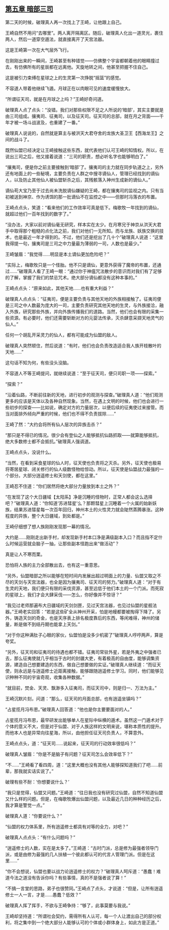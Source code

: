 ## [第五章 暗部三司](https://www.xxbiquge.com/11_11207/9203935.html)


  第二天的时候，破理真人再一次找上了王崎，让他跟上自己。

  王崎自然不用问“去哪里”。两人离开隔离区。随后，破理真人化出一道灵光，裹住两人，然后一道穿空遁法，就直接离开了天宫法器。

  这是王崎第一次在大气层外飞行。

  在刚刚出来的一瞬间，王崎甚至有种错觉——仿佛整个宇宙都朝着他的眼睛撞过去，有仿佛所有的星辰都在远离他。天旋地转之间，他甚至把握不住自己。

  这是被引力束缚在星球之上的生灵第一次挣脱“摇篮”的感觉。

  不容道人带着他继续飞遁。月球正在以肉眼可见的速度缓慢放大。

  “所谓征天司，就是在月球之上吗？”王崎好奇问道。

  破理真人点了点头：“没错。我们对那些权限不足之人所说的‘暗部’，其实主要就是由三司组成。攘夷司、征夷司，以及征天司。征天司的总部，就在月之背面——千年才被一场斗战波及，也重建了一番。”

  破理真人说说的，自然就是算主与被洪天大君夺舍的龙族大圣卫王【西海龙王】之间的战斗了。

  既然仙盟已经决定让王崎接触这些东西，就代表他们认可王崎的知情权。所以，在说出三司之后，他又接着说道：“三司的职责，想必听名字也能够明白了。”

  “攘夷司，便是你之前主要接触到‘暗部’了。攘夷司的主力就在同步轨道之上，另外还有地面上的一些秘境，主要负责在人群之中搜寻谪仙人，管理已经找到的谪仙人，以及防止其他仙人被仙盟斩杀之后，其残骸落入神州生成新的谪仙人。”

  谪仙苟大宝乃至于过去尚未洗脱谪仙嫌疑的王崎，都在攘夷司的监视之内。只有当初被送到神京、作为诱饵的那一批谪仙不在监控之中——但那时冯落衣的布置。

  王崎点点头，笑道：“看来他们的工作效率可真是低下。梅歌牧一年找到的谪仙，就超过他们一百年找到的数字了。”

  “没办法，大家以前对谪仙毫无研究，样本实在太少。在月寒兄于神京从洪天大君手中取得那个粗糙的点化法之前，我们对他们一无所知。而与龙族、妖族交换的技术，也是最近一年才得到的。不过，他们还是挖出了几十个”破理真人说道：“这里我得提一句，攘夷司是三司之中力量最为薄弱的一司，人数也是最少。”

  王崎皱眉：“我觉得……明显是本土谪仙更加危险吧？”

  “实际上，梅歌牧只是一个怪胎。他不只是谪仙，更意外获得了魔帝的布置，还通过……”破理真人看了王崎一眼：“通过你于神瘟咒法散步的意识而对我们有了足够的了解，掌握了我们的禁忌咒术。绝大部分谪仙都没有这种本事的。”

  王崎点点头：“原来如此，其他天地……也有重大利益？”

  破理真人点点头：“征夷司，便是主要负责与其他天地的外族相接触了。征夷司便是三司之中人数最为庞大的一司，主要负责研究其他天地的生灵，与外族接洽，融入外族，研究那些外族，并向外族传播我们的道路。当然，他们也会有限的采集一些资源。有必要时，他们还需要斩断对方的元婴法传承，灭杀肆意采撷天地灵气的仙人。”

  任何一个胡乱开采灵力的仙人，都有可能成为仙盟的敌人。

  破理真人突然顿住，然后说道：“有时，他们也会负责改造适合我人族开枝散叶的天地……”

  这句话不知为何，有些没头没脑。

  不容道人不等王崎提问，就继续说道：“至于征天司，便只司职一项——探索。”

  “探索？”

  “沿着仙路，不断前往新的天地，进行初步的观测与探查。”破理真人道：“他们观测更多的应该是天体以及各种自然现象。当然，在遇上文明的时候，他们也会进行一些初步的探查——比如说，确定对方的力量层次，以便后续的征夷使过来接管。而当对面排外倾向严重的时候，他们也不得不负责拔除……”

  王崎了然：“大约会将所有仙人层次的异族击杀？”

  “那只是不得已的情况。很少会有登仙之人能够抵抗仙路抓取——就算能够抵抗，绝大多数修士都不会抵抗。”破理真人强调道。

  王崎点点头，没说什么。

  “当然，在看到采食星球的仙人时，征天使也负责将之灭杀。另外，征天使也极易将寄居星球、闭关修行的仙人级数怪物给惊动。所以，征天使是仙盟战力最强的一个部分。大部分逍遥修士和天剑使，都在这里。”

  王崎忍不住道：“你们居然将绝大部分力量放到本土之外？”

  “在发现了这个大日疆域【太阳系】净是沉睡的怪物时，正常人都会这么选择吧？”破理真人道：“你知道‘苏进彗星’么？那颗彗星上沉睡着一个火属的始新妖族，结果苏进彗星每一次百年回归，神州本土的火性灵力就会陡然蒸腾暴涨。这种程度的异族，整个大日疆域，到处都是。”

  王崎仔细想了想人族刚刚发现那一幕的情况。

  大约是……刚刚走出新手村，却发现新手村本口净是满级副本入口？而且指不定什么时候运营就会脑子一抽，让那些副本怪跑出来“做活动”？

  真是让人不寒而栗。

  恐怕将人族的主力全部散出去，也有这一重意思。

  “另外，仙盟暗部之所以能够在短时间内发展出超过明面上的力量、仙盟又取之不尽的天剑与天宫法器，也全是因为攘夷司、征天司的努力。”破理真人道：“对于有生灵的天地，我们便只有限的采伐资源，甚至远低于他们本土的一个门派。而死寂的星球上，我们才会大肆采伐——怎么，你好像并不惊讶？”

  “我见过老师那遍布大日疆域的天剑剑匣，见过天宫法器，也见过仙盟的星舰法器。”王崎老实回答：“若是这些矿全从神州开采，怕是地幔都要被掏得下降了。另外，铸造天剑的奇金，也是天序表上排名极度靠后的东西，等闲难得，神州的储量，断是做不到结丹期也能拿上天剑。”

  “对于你这种满肚子心眼的家伙，仙盟怕是没多少机密了”破理真人哼哼两声，算是夸奖。

  “另外，征天司和征夷司的待遇也都不错。征夷司常驻外星，若是外夷之中强者已去，那么征夷使就几乎相当于古时的封疆大吏，有着极高的自由度，能够调集资源，建造自己想要建造的东西，做自己想要做的实证。”破理真人继续道：“而征天使，则永远是与逍遥修士近距离接触，能够跟随逍遥修士学习。同时，他们能够见识种种不同的宇宙奇观，收集各种数据。”

  “就目前，焚金、天灵、飘渺多入征夷司，而征天司中，则是归一、万法为主。”

  王崎沉默片刻，问道：“那么，征天司的月面总部，也有逍遥坐镇吗？”

  “占星揽月冯布恩。”破理真人回答道：“他也是你主要要面对的人。”

  占星揽月冯布恩，最早研发出能够单人在星际中纵横的遁术。虽然这一门遁术对于个体的意义不大，但是对于仙盟、对于人族这样的文明来说，堪称本质性的提升。而他本人也是异常向往星海，所以，由他担任征天司负责人，不算意外。

  王崎点点头，道：“征天司……说起来，征天司的行动效率很低吗？”

  破理真人皱眉：“你是不是脑子有问题？征天司怎么会效率低下？”

  “不……”王崎看了看四周，道：“这里大概也没有其他人能够探知道我们了吧……前辈，那我就实话实说了。”

  破理有些不耐：‘你想要说什么？’

  “我只是觉得，仙盟又问题。”王崎道：“往日我也没有研究过仙盟，自然不知道仙盟又什么样的问题。但是，在梅歌牧爆出仙盟问题，以及最近几日的种种经历之后，我才算是警觉一点。”

  破理真人道：“你要说什么？”

  “仙盟的权力体系里，所有逍遥修士都具有对等的全力，对吧？”

  破理真人点点头：“有什么问题吗？”

  “逍遥修士的人数，实在是太多了。”王崎道：“古时门派，总是修为最强者领导门派，或是由修为最强的几人扶植一个彼此都认可的代言人管理门派。但是在这里……”

  “你不会想说，仙盟也要以战力论逍遥修士的权力？”破理真人呵斥道：“愚蠢！难道今法之道没有告诉你吗？有些事情，真的不是强者说了算！”

  “不搞一言堂的思路，弟子也很赞同。”王崎点了点头，才说道：“但是，让所有逍遥修士一人一言，才是……愚蠢？低效？”

  破理真人挥了挥手，不欲与王崎争持：“够了，此事莫要与我说。”

  王崎却坚持道：“所谓社会契约，需得所有人认可，每一个人让渡出自己的部分权利，将之集中到一个绝大部分人能够认可的个体或小群体身上，如此方是正道。”
